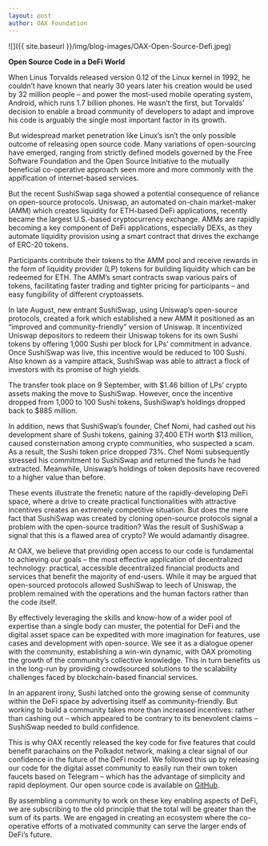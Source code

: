 ```yaml
---
layout: post
author: OAX Foundation
---
```


![]({{ site.baseurl }}/img/blog-images/OAX-Open-Source-Defi.jpeg)

<b>Open Source Code in a DeFi World</b>

When Linus Torvalds released version 0.12 of the Linux kernel in 1992, he couldn’t have known that nearly 30 years later his creation would be used by 32 million people – and power the most-used mobile operating system, Android, which runs 1.7 billion phones. He wasn’t the first, but Torvalds’ decision to enable a broad community of developers to adapt and improve his code is arguably the single most important factor in its growth. 

But widespread market penetration like Linux’s isn’t the only possible outcome of releasing open source code. Many variations of open-sourcing have emerged, ranging from strictly defined models governed by the Free Software Foundation and the Open Source Initiative  to the mutually beneficial co-operative approach seen more and more commonly with the appification of internet-based services.  

But the recent SushiSwap saga showed a potential consequence of reliance on open-source protocols. Uniswap, an automated on-chain market-maker (AMM) which creates liquidity for ETH-based DeFi applications, recently became the largest U.S.-based cryptocurrency exchange. AMMs are rapidly becoming a key component of DeFi applications, especially DEXs, as they automate liquidity provision using a smart contract that drives the exchange of ERC-20 tokens. 

Participants contribute their tokens to the AMM pool and receive rewards in the form of liquidity provider (LP) tokens for building liquidity which can be redeemed for ETH. The AMM’s smart contracts swap various pairs of tokens, facilitating faster trading and tighter pricing for participants – and easy fungibility of different cryptoassets. 

In late August, new entrant SushiSwap, using Uniswap’s open-source protocols, created a fork which established a new AMM it positioned as an “improved and community-friendly” version of Uniswap. It incentivized Uniswap depositors to redeem their Uniswap tokens for its own Sushi tokens by offering 1,000 Sushi per block for LPs’ commitment in advance. Once SushiSwap was live, this incentive would be reduced to 100 Sushi. Also known as a vampire attack, SushiSwap was able to attract a flock of investors with its promise of high yields.

The transfer took place on 9 September, with $1.46 billion of LPs’ crypto assets making the move to SushiSwap. However, once the incentive dropped from 1,000 to 100 Sushi tokens, SushiSwap’s holdings dropped back to $885 million. 

In addition, news that SushiSwap’s founder, Chef Nomi, had cashed out his development share of Sushi tokens, gaining 37,400 ETH worth $13 million, caused consternation among crypto communities, who suspected a scam. As a result, the Sushi token price dropped 73%. Chef Nomi subsequently stressed his commitment to SushiSwap and returned the funds he had extracted. Meanwhile, Uniswap’s holdings of token deposits have recovered to a higher value than before. 

These events illustrate the frenetic nature of the rapidly-developing DeFi space, where a drive to create practical functionalities with attractive incentives creates an extremely competitive situation. But does the mere fact that SushiSwap was created by cloning open-source protocols signal a problem with the open-source tradition? Was the result of SushiSwap a signal that this is a flawed area of crypto? We would adamantly disagree.

At OAX, we believe that providing open access to our code is fundamental to achieving our goals – the most effective application of decentralized technology: practical, accessible decentralized financial products and services that benefit the majority of end-users. While it may be argued that open-sourced protocols allowed SushiSwap to leech of Uniswap, the problem remained with the operations and the human factors rather than the code itself. 

By effectively leveraging the skills and know-how of a wider pool of expertise than a single body can muster, the potential for DeFi and the digital asset space can be expedited with more imagination for features, use cases and development with open-source. We see it as a dialogue opener with the community, establishing a win-win dynamic, with OAX promoting the growth of the community’s collective knowledge. This in turn benefits us in the long-run by providing crowdsourced solutions to the scalability challenges faced by blockchain-based financial services. 

In an apparent irony, Sushi latched onto the growing sense of community within the DeFi space by advertising itself as community-friendly. But working to build a community takes more than increased incentives: rather than cashing out – which appeared to be contrary to its benevolent claims – SushiSwap needed to build confidence. 

This is why OAX recently released the key code for five features that could benefit parachains on the Polkadot network, making a clear signal of our confidence in the future of the DeFi model. We followed this up by releasing our code for the digital asset community to easily run their own token faucets based on Telegram – which has the advantage of simplicity and rapid deployment. Our open source code is available on <a href="https://github.com/OAXFoundation/parrot">GitHub</a>. 

By assembling a community to work on these key enabling aspects of DeFi, we are subscribing to the old principle that the total will be greater than the sum of its parts. We are engaged in creating an ecosystem where the co-operative efforts of a motivated community can serve the larger ends of DeFi’s future.  
